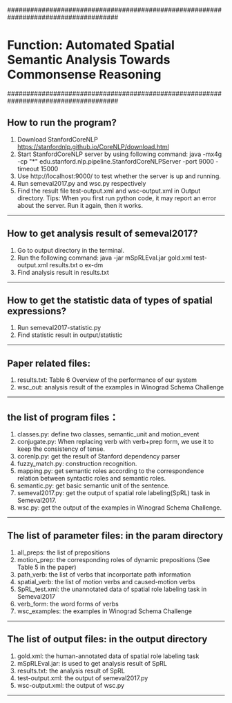 #####################################################################################
#       Function: Automated Spatial Semantic Analysis Towards Commonsense Reasoning
#####################################################################################

How to run the program?
------------------------------------------------------------------------------------
1. Download StanfordCoreNLP https://stanfordnlp.github.io/CoreNLP/download.html
2. Start StanfordCoreNLP server by using following command:
  java -mx4g -cp "*" edu.stanford.nlp.pipeline.StanfordCoreNLPServer -port 9000 -timeout 15000
3. Use http://localhost:9000/ to test whether the server is up and running.
4. Run semeval2017.py and wsc.py respectively
5. Find the result file test-output.xml and wsc-output.xml in Output directory.
Tips: When you first run python code, it may report an error about the server.
Run it again, then it works.
------------------------------------------------------------------------------------

How to get analysis result of semeval2017?
------------------------------------------------------------------------------------
1. Go to output directory in the terminal.
2. Run the following command:
  java -jar mSpRLEval.jar gold.xml test-output.xml results.txt o ex-dm
3. Find analysis result in results.txt
------------------------------------------------------------------------------------

How to get the statistic data of types of spatial expressions?
------------------------------------------------------------------------------------
1. Run semeval2017-statistic.py
2. Find statistic result in output/statistic
------------------------------------------------------------------------------------

Paper related files:
------------------------------------------------------------------------------------
1. results.txt: Table 6 Overview of the performance of our system
2. wsc_out: analysis result of the examples in Winograd Schema Challenge
------------------------------------------------------------------------------------

the list of program files：
------------------------------------------------------------------------------------
1. classes.py: define two classes, semantic_unit and motion_event
2. conjugate.py: When replacing verb with verb+prep form, we use it to keep the consistency of tense.
3. corenlp.py: get the result of Stanford dependency parser
4. fuzzy_match.py: construction recognition.
5. mapping.py: get semantic roles according to the correspondence relation between syntactic roles and semantic roles.
6. semantic.py: get basic semantic unit of the sentence.
7. semeval2017.py: get the output of spatial role labeling(SpRL) task in Semeval2017.
8. wsc.py: get the output of the examples in Winograd Schema Challenge.
------------------------------------------------------------------------------------

The list of parameter files: in the param directory
------------------------------------------------------------------------------------
1. all_preps: the list of prepositions
2. motion_prep: the corresponding roles of dynamic prepositions (See Table 5 in the paper)
3. path_verb: the list of verbs that incorportate path information
4. spatial_verb: the list of motion verbs and caused-motion verbs
5. SpRL_test.xml: the unannotated data of spatial role labeling task in Semeval2017
6. verb_form: the word forms of verbs
7. wsc_examples: the examples in Winograd Schema Challenge
------------------------------------------------------------------------------------

The list of output files: in the output directory
------------------------------------------------------------------------------------
1. gold.xml: the human-annotated data of spatial role labeling task
2. mSpRLEval.jar: is used to get analysis result of SpRL
3. results.txt: the analysis result of SpRL
4. test-output.xml: the output of semeval2017.py
5. wsc-output.xml: the output of wsc.py
------------------------------------------------------------------------------------
